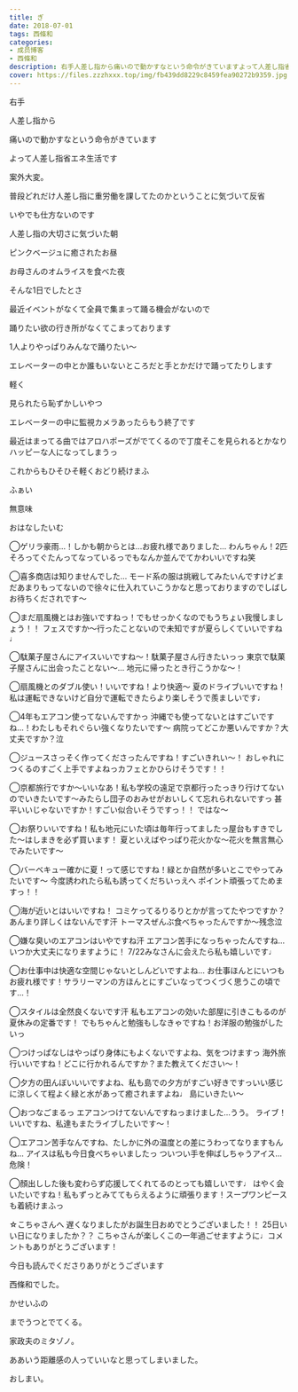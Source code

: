 ```yaml
---
title: ぎ
date: 2018-07-01
tags: 西條和
categories: 
- 成员博客
- 西條和
description: 右手人差し指から痛いので動かすなという命令がきていますよって人差し指省エネ生活です案外大変...
cover: https://files.zzzhxxx.top/img/fb439dd8229c8459fea90272b9359.jpg 
---
```














右手












人差し指から



痛いので動かすなという命令がきています










よって人差し指省エネ生活です












案外大変。









普段どれだけ人差し指に重労働を課してたのかということに気づいて反省











いやでも仕方ないのです











人差し指の大切さに気づいた朝












ピンクベージュに癒されたお昼











お母さんのオムライスを食べた夜














そんな1日でしたとさ












最近イベントがなくて全員で集まって踊る機会がないので










踊りたい欲の行き所がなくてこまっております












1人よりやっぱりみんなで踊りたい〜












エレベーターの中とか誰もいないところだと手とかだけで踊ってたりします







軽く







見られたら恥ずかしいやつ


















エレベーターの中に監視カメラあったらもう終了です











最近はまってる曲ではアロハポーズがでてくるので丁度そこを見られるとかなりハッピーな人になってしまうっ












これからもひそひそ軽くおどり続けまふ















ふぁい


















無意味











おはなしたいむ






◯ゲリラ豪雨…！しかも朝からとは…お疲れ様でありました…
わんちゃん！2匹そろってぐたんってなっているっでもなんか並んでてかわいいですね笑







◯喜多商店は知りませんでした…
モード系の服は挑戦してみたいんですけどまだあまりもってないので徐々に仕入れていこうかなと思っておりますのでしばしお待ちくだされです〜







◯まだ扇風機とはお強いですねっ！でもせっかくなのでもうちょい我慢しましょう！！
フェスですか〜行ったことないので未知ですが夏らしくていいですね♩







◯駄菓子屋さんにアイスいいですね〜！駄菓子屋さん行きたいっっ
東京で駄菓子屋さんに出会ったことない〜…
地元に帰ったとき行こうかな〜！







◯扇風機とのダブル使い！いいですね！より快適〜
夏のドライブいいですね！私は運転できないけど自分で運転できたらより楽しそうで羨ましいです♩







◯4年もエアコン使ってないんですかっ
沖縄でも使ってないとはすごいですね…！わたしもそれぐらい強くなりたいです〜
病院ってどこか悪いんですか？大丈夫ですか？泣





◯ジュースさっそく作ってくださったんですね！すごいきれい〜！
おしゃれにつくるのすごく上手ですよねっカフェとかひらけそうです！！








◯京都旅行ですか〜いいなあ！私も学校の遠足で京都行ったっきり行けてないのでいきたいです〜みたらし団子のおみせがおいしくて忘れられないですっ
甚平いいじゃないですか！すごい似合いそうですっ！！
ではな〜








◯お祭りいいですね！私も地元にいた頃は毎年行ってましたっ屋台もすきでした〜はしまきを必ず買います！
夏といえばやっぱり花火かな〜花火を無言無心でみたいです〜







◯バーベキュー確かに夏！って感じですね！緑とか自然が多いとこでやってみたいです〜
今度誘われたら私も誘ってくだちいっえへ
ポイント頑張ってためますっ！！





◯海が近いとはいいですね！
コミケってるりるりとかが言ってたやつですか？あんまり詳しくはないんです汗
トーマスぜんぶ食べちゃったんですか〜残念泣









◯嫌な臭いのエアコンはいやですね汗
エアコン苦手になっちゃったんですね…いつか大丈夫になりますように！
7/22みなさんに会えたら私も嬉しいです♩







◯お仕事中は快適な空間じゃないとしんどいですよね…
お仕事ほんとにいつもお疲れ様です！サラリーマンの方ほんとにすごいなってつくづく思うこの頃です…！








◯スタイルは全然良くないです汗
私もエアコンの効いた部屋に引きこもるのが夏休みの定番です！
でもちゃんと勉強もしなきゃですね！お洋服の勉強がしたいっ







◯つけっぱなしはやっぱり身体にもよくないですよね、気をつけますっ
海外旅行いいですね！どこに行かれるんですか？また教えてください〜！








◯夕方の田んぼいいいですよね、私も島での夕方がすごい好きですっいい感じに涼しくて程よく緑と水があって癒されますよね♩
島にいきたい〜







◯おつなごまるっ
エアコンつけてないんですねっまけました…うう。
ライブ！いいですね、私達もまたライブしたいです〜！







◯エアコン苦手なんですね、たしかに外の温度との差にうわってなりますもんね…
アイスは私も今日食べちゃいましたっ
ついつい手を伸ばしちゃうアイス…危険！







◯顏出しした後も変わらず応援してくれてるのとっても嬉しいです♩
はやく会いたいですね！私もずっとみててもらえるように頑張ります！スープワンピースも着続けまふっ





☆こちゃさんへ
遅くなりましたがお誕生日おめでとうございました！！
25日いい日になりましたか？？
こちゃさんが楽しくこの一年過ごせますように♩コメントもありがとうございます！














今日も読んでくださりありがとうございます












西條和でした。







かせいふの







までうつとでてくる。










家政夫のミタゾノ。








ああいう距離感の人っていいなと思ってしまいました。











おしまい。


